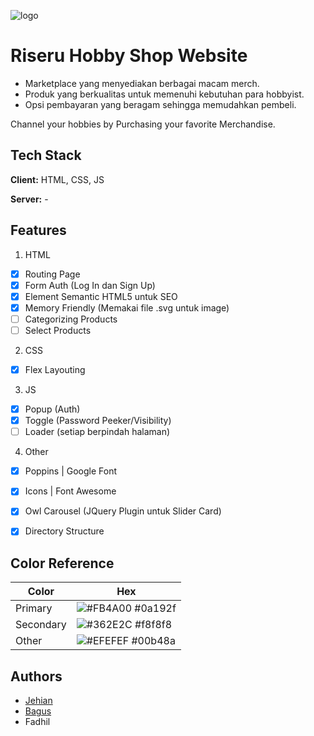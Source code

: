 ![logo](https://github.com/jehianth/riseru/assets/55863992/a884b28b-50ba-46e4-90d4-526e392242f4)

# Riseru Hobby Shop Website

- Marketplace yang menyediakan berbagai macam merch.
- Produk yang berkualitas untuk memenuhi kebutuhan para hobbyist.
- Opsi pembayaran yang beragam sehingga memudahkan pembeli.

Channel your hobbies by Purchasing your favorite Merchandise.

## Tech Stack

**Client:** HTML, CSS, JS

**Server:** -

## Features

1. HTML
- [x] Routing Page
- [x] Form Auth (Log In dan Sign Up)
- [x] Element Semantic HTML5 untuk SEO
- [x] Memory Friendly (Memakai file .svg untuk image)
- [ ] Categorizing Products
- [ ] Select Products
2. CSS
- [x] Flex Layouting
3. JS
- [x] Popup (Auth)
- [x] Toggle (Password Peeker/Visibility)
- [ ] Loader (setiap berpindah halaman)
4. Other
- [x] Poppins | Google Font
- [x] Icons | Font Awesome
- [x] Owl Carousel (JQuery Plugin untuk Slider Card)
- [x] Directory Structure


## Color Reference

| Color             | Hex                                                                |
| ----------------- | ------------------------------------------------------------------ |
| Primary | ![#FB4A00](https://via.placeholder.com/10/FB4A00?text=+) #0a192f |
| Secondary | ![#362E2C](https://via.placeholder.com/10/362E2C?text=+) #f8f8f8 |
| Other | ![#EFEFEF](https://via.placeholder.com/10/EFEFEF?text=+) #00b48a |


## Authors

- [Jehian](https://www.github.com/jehianth)
- [Bagus](https://github.com/bagusws17)
- Fadhil
